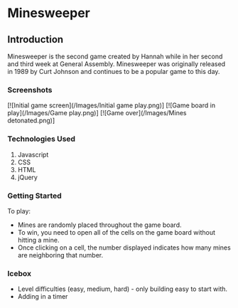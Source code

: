 # Minesweeper

## Introduction

Minesweeper is the second game created by Hannah while in her second and third week at General Assembly. Minesweeper was originally released in 1989 by Curt Johnson and continues to be a popular game to this day. 

### Screenshots
[![Initial game screen](/Images/Initial game play.png)]
[![Game board in play](/Images/Game play.png)]
[![Game over](/Images/Mines detonated.png)]

### Technologies Used
1. Javascript
2. CSS
3. HTML
4. jQuery

### Getting Started

To play: 
- Mines are randomly placed throughout the game board. 
- To win, you need to open all of the cells on the game board without hitting a mine. 
- Once clicking on a cell, the number displayed indicates how many mines are neighboring that number. 

### Icebox
- Level difficulties (easy, medium, hard) - only building easy to start with. 
- Adding in a timer